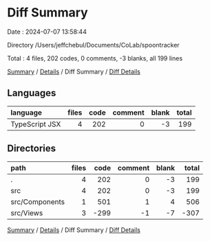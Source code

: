 # Diff Summary

Date : 2024-07-07 13:58:44

Directory /Users/jeffchebul/Documents/CoLab/spoontracker

Total : 4 files,  202 codes, 0 comments, -3 blanks, all 199 lines

[Summary](results.md) / [Details](details.md) / Diff Summary / [Diff Details](diff-details.md)

## Languages
| language | files | code | comment | blank | total |
| :--- | ---: | ---: | ---: | ---: | ---: |
| TypeScript JSX | 4 | 202 | 0 | -3 | 199 |

## Directories
| path | files | code | comment | blank | total |
| :--- | ---: | ---: | ---: | ---: | ---: |
| . | 4 | 202 | 0 | -3 | 199 |
| src | 4 | 202 | 0 | -3 | 199 |
| src/Components | 1 | 501 | 1 | 4 | 506 |
| src/Views | 3 | -299 | -1 | -7 | -307 |

[Summary](results.md) / [Details](details.md) / Diff Summary / [Diff Details](diff-details.md)